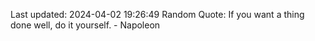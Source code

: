 Last updated: 2024-04-02 19:26:49
Random Quote: If you want a thing done well, do it yourself. - Napoleon
